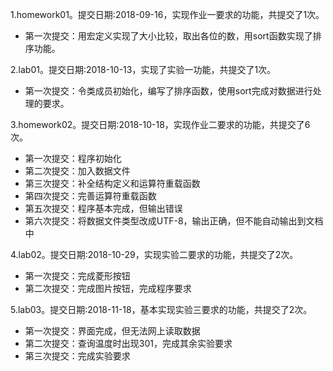﻿1.homework01。提交日期:2018-09-16，实现作业一要求的功能，共提交了1次。
- 第一次提交：用宏定义实现了大小比较，取出各位的数，用sort函数实现了排序功能。

2.lab01。提交日期:2018-10-13，实现了实验一功能，共提交了1次。
- 第一次提交：令类成员初始化，编写了排序函数，使用sort完成对数据进行处理的要求。

3.homework02。提交日期:2018-10-18，实现作业二要求的功能，共提交了6次。
- 第一次提交：程序初始化
- 第二次提交：加入数据文件
- 第三次提交：补全结构定义和运算符重载函数
- 第四次提交：完善运算符重载函数
- 第五次提交：程序基本完成，但输出错误
- 第六次提交：将数据文件类型改成UTF-8，输出正确，但不能自动输出到文档中


4.lab02。提交日期:2018-10-29，实现实验二要求的功能，共提交了2次。

- 第一次提交：完成菱形按钮
- 第二次提交：完成图片按钮，完成程序要求

5.lab03。提交日期:2018-11-18，基本实现实验三要求的功能，共提交了2次。

- 第一次提交：界面完成，但无法网上读取数据
- 第二次提交：查询温度时出现301，完成其余实验要求
- 第三次提交：完成实验要求